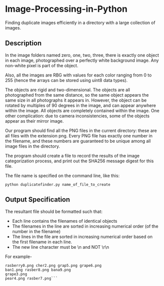 # Image-Processing-in-Python
Finding duplicate images efficiently in a directory with a large collection of images.

## Description
In the image folders named zero, one, two, three, there is exactly one object in each image, photographed over a perfectly white background image. Any non-white pixel is part of the object.

Also, all the images are RBG with values for each color ranging from 0 to 255 (hence the arrays can be stored using uint8 data types).

The objects are rigid and two-dimensional. The objects are all photographed from the same distance, so the same object appears the same size in all photographs it appears in. However, the object can be rotated by multiples of 90 degrees in the image, and can appear anywhere within the image. All objects are completely contained within the image. One other complication: due to camera inconsistencies, some of the objects appear as their mirror image.

Our program should find all the PNG files in the current directory: these are all files with the extension png. Every PNG file has exactly one number in the filename, and these numbers are guaranteed to be unique among all image files in the directory.

The program should create a file to record the results of the image categorization process, and print out the SHA256 message digest for this file.

The file name is specified on the command line, like this:

```python duplicatefinder.py name_of_file_to_create```

## Output Specification
The resultant file should be formatted such that:
 - Each line contains the filenames of identical objects
 - The filenames in the line are sorted in increasing numerical order (of the number in the filename)
 - The lines in the file are sorted in increasing numerical order based on the first filename in each line.
 - The new line character must be \n and NOT \r\n

For example-
```
rasberry0.png cher2.png grap5.png grape6.png
ban1.png rasber8.png bana9.png
grape3.png
pear4.png rasber7.png```
